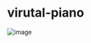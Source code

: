 # virutal-piano

![image](https://github.com/cnievaslozano/virutal-piano/assets/133993286/14d34742-9802-47ea-a774-c565af6f8fe1)
